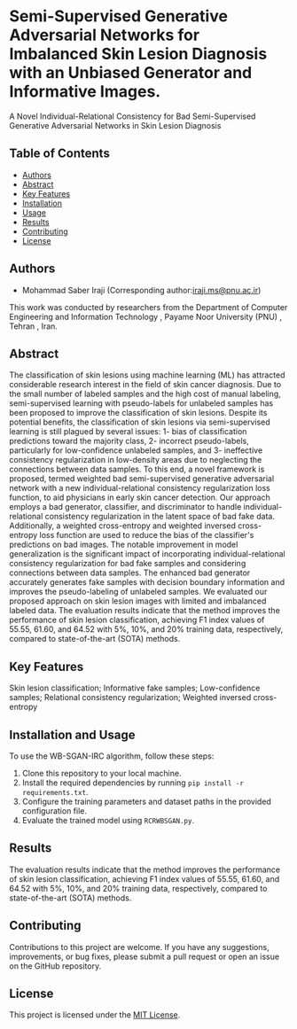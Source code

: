 # Semi-Supervised Generative Adversarial Networks for Imbalanced Skin Lesion Diagnosis with an Unbiased Generator and Informative Images. 
A Novel Individual-Relational Consistency for Bad Semi-Supervised Generative Adversarial Networks in Skin Lesion Diagnosis 

## Table of Contents
- [Authors](#authors)
- [Abstract](#abstract)
- [Key Features](#key-features)
- [Installation](#installation)
- [Usage](#usage)
- [Results](#results)
- [Contributing](#contributing)
- [License](#license)

## Authors

- Mohammad Saber Iraji (Corresponding author:iraji.ms@pnu.ac.ir)

This work was conducted by researchers from the Department of Computer Engineering and Information Technology , Payame Noor University (PNU) , Tehran , Iran.

## Abstract

The classification of skin lesions using machine learning (ML) has attracted considerable research interest in the field of skin cancer diagnosis. Due to the small number of labeled samples and the high cost of manual labeling, semi-supervised learning with pseudo-labels for unlabeled samples has been proposed to improve the classification of skin lesions. Despite its potential benefits, the classification of skin lesions via semi-supervised learning is still plagued by several issues: 1- bias of classification predictions toward the majority class, 2- incorrect pseudo-labels, particularly for low-confidence unlabeled samples, and 3- ineffective consistency regularization in low-density areas due to neglecting the connections between data samples. To this end, a novel framework is proposed, termed weighted bad semi-supervised generative adversarial network with a new individual-relational consistency regularization loss function, to aid physicians in early skin cancer detection. Our approach employs a bad generator, classifier, and discriminator to handle individual-relational consistency regularization in the latent space of bad fake data. Additionally, a weighted cross-entropy and weighted inversed cross-entropy loss function are used to reduce the bias of the classifier's predictions on bad images. The notable improvement in model generalization is the significant impact of incorporating individual-relational consistency regularization for bad fake samples and considering connections between data samples. The enhanced bad generator accurately generates fake samples with decision boundary information and improves the pseudo-labeling of unlabeled samples. We evaluated our proposed approach on skin lesion images with limited and imbalanced labeled data. The evaluation results indicate that the method improves the performance of skin lesion classification, achieving F1 index values of 55.55, 61.60, and 64.52 with 5%, 10%, and 20% training data, respectively, compared to state-of-the-art (SOTA) methods. 

## Key Features
Skin lesion classification; Informative fake samples; Low-confidence samples; Relational consistency regularization; Weighted inversed cross-entropy
## Installation and Usage

To use the WB-SGAN-IRC algorithm, follow these steps:

1. Clone this repository to your local machine.
2. Install the required dependencies by running `pip install -r requirements.txt`.
3. Configure the training parameters and dataset paths in the provided configuration file.
4. Evaluate the trained model using `RCRWBSGAN.py`.


## Results

The evaluation results indicate that the method improves the performance of skin lesion classification, achieving F1 index values of 55.55, 61.60, and 64.52 with 5%, 10%, and 20% training data, respectively, compared to state-of-the-art (SOTA) methods. 


## Contributing

Contributions to this project are welcome. If you have any suggestions, improvements, or bug fixes, please submit a pull request or open an issue on the GitHub repository.

## License

This project is licensed under the [MIT License](LICENSE).
